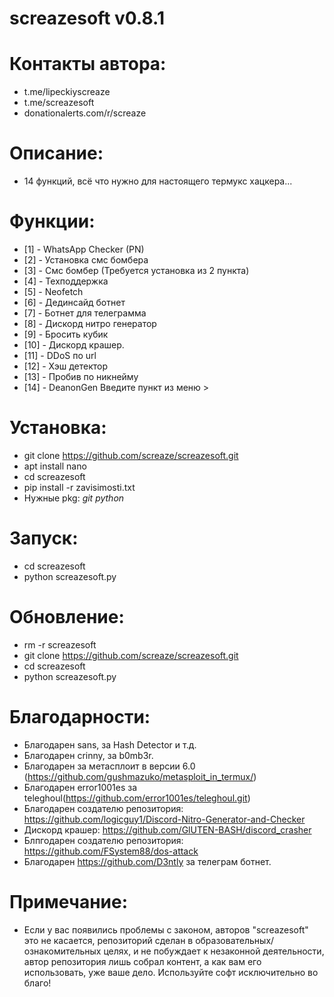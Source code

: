 # screazesoft v0.8.1
# Контакты автора:
- t.me/lipeckiyscreaze
- t.me/screazesoft
- donationalerts.com/r/screaze
# Описание:
- 14 функций, всё что нужно для настоящего термукс хацкера...
# Функции:
- [1] - WhatsApp Checker (PN)
- [2] - Установка смс бомбера
- [3] - Смс бомбер (Требуется установка из 2 пункта)
- [4] - Техподдержка
- [5] - Neofetch
- [6] - Дединсайд ботнет
- [7] - Ботнет для телеграмма
- [8] - Дискорд нитро генератор
- [9] - Бросить кубик
- [10] - Дискорд крашер.
- [11] - DDoS по url
- [12] - Хэш детектор
- [13] - Пробив по никнейму
- [14] - DeanonGen
Введите пункт из меню >
# Установка:
- git clone https://github.com/screaze/screazesoft.git
- apt install nano
- cd screazesoft
- pip install -r zavisimosti.txt
- Нужные pkg: *git* *python*
# Запуск:
- cd screazesoft
- python screazesoft.py
# Обновление:
- rm -r screazesoft
- git clone https://github.com/screaze/screazesoft.git
- cd screazesoft
- python screazesoft.py
# Благодарности:
- Благодарен sans, за Hash Detector и т.д.
- Благодарен crinny, за b0mb3r.
- Благодарен за метасплоит в версии 6.0 (https://github.com/gushmazuko/metasploit_in_termux/)
- Благодарен error1001es за teleghoul(https://github.com/error1001es/teleghoul.git)
- Благодарен создателю репозитория: https://github.com/logicguy1/Discord-Nitro-Generator-and-Checker
- Дискорд крашер: https://github.com/GlUTEN-BASH/discord_crasher
- Блпгодарен создателю репозитория: https://github.com/FSystem88/dos-attack
- Благодарен https://github.com/D3ntly за телеграм ботнет.
# Примечание:
- Если у вас появились проблемы с законом, авторов "screazesoft" это не касается, репозиторий сделан в образовательных/ознакомительных целях, и не побуждает к незаконной деятельности, автор репозитория лишь собрал контент, а как вам его использовать, уже ваше дело. Используйте софт исключительно во благо!
